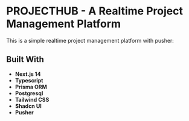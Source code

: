# PROJECTHUB - A Realtime Project Management Platform

This is a simple realtime project management platform with pusher:

## Built With

- **Next.js 14**
- **Typescript**
- **Prisma ORM**
- **Postgresql**
- **Tailwind CSS**
- **Shadcn UI**
- **Pusher**
